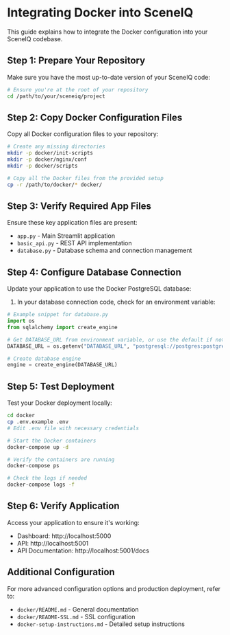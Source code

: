 # Integrating Docker into SceneIQ

This guide explains how to integrate the Docker configuration into your SceneIQ codebase.

## Step 1: Prepare Your Repository

Make sure you have the most up-to-date version of your SceneIQ code:

```bash
# Ensure you're at the root of your repository
cd /path/to/your/sceneiq/project
```

## Step 2: Copy Docker Configuration Files

Copy all Docker configuration files to your repository:

```bash
# Create any missing directories
mkdir -p docker/init-scripts
mkdir -p docker/nginx/conf
mkdir -p docker/scripts

# Copy all the Docker files from the provided setup
cp -r /path/to/docker/* docker/
```

## Step 3: Verify Required App Files

Ensure these key application files are present:
- `app.py` - Main Streamlit application
- `basic_api.py` - REST API implementation
- `database.py` - Database schema and connection management

## Step 4: Configure Database Connection

Update your application to use the Docker PostgreSQL database:

1. In your database connection code, check for an environment variable:

```python
# Example snippet for database.py
import os
from sqlalchemy import create_engine

# Get DATABASE_URL from environment variable, or use the default if not set
DATABASE_URL = os.getenv("DATABASE_URL", "postgresql://postgres:postgres@db:5432/sceneiq")

# Create database engine
engine = create_engine(DATABASE_URL)
```

## Step 5: Test Deployment

Test your Docker deployment locally:

```bash
cd docker
cp .env.example .env
# Edit .env file with necessary credentials

# Start the Docker containers
docker-compose up -d

# Verify the containers are running
docker-compose ps

# Check the logs if needed
docker-compose logs -f
```

## Step 6: Verify Application

Access your application to ensure it's working:
- Dashboard: http://localhost:5000
- API: http://localhost:5001
- API Documentation: http://localhost:5001/docs

## Additional Configuration

For more advanced configuration options and production deployment, refer to:
- `docker/README.md` - General documentation
- `docker/README-SSL.md` - SSL configuration
- `docker-setup-instructions.md` - Detailed setup instructions